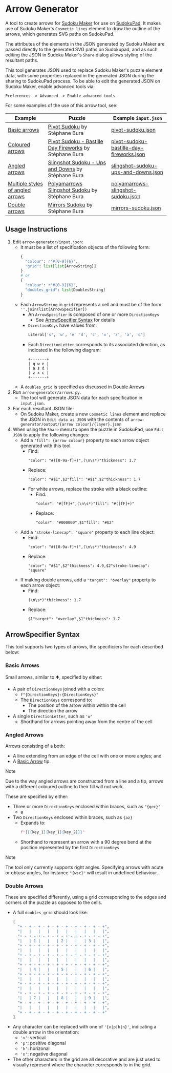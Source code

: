 # Arrow Generator

A tool to create arrows for [Sudoku Maker](https://sudokumaker.app/) for use on [SudokuPad](https://sudokupad.app/). It makes use of Sudoku Maker's `Cosmetic lines` element to draw the outline of the arrows, which generates SVG paths on SudokuPad.

The attributes of the elements in the JSON generated by Sudoku Maker are passed directly to the generated SVG paths on Sudokupad, and as such editing the JSON in Sudoku Maker's `Share` dialog allows styling of the resultant paths.

This tool generates JSON used to replace Sudoku Maker's puzzle element data, with some properties replaced in the generated JSON during the sharing to SudokuPad process. To be able to edit the generated JSON on Sudoku Maker, enable advanced tools via:
```
Preferences -> Advanced -> Enable advanced tools
```
For some examples of the use of this arrow tool, see:

| Example | Puzzle | Example `input.json` |
| --- | --- | --- |
| [Basic arrows] | [Pivot Sudoku] by Stéphane Bura | [pivot-sudoku.json] |
| [Coloured arrows] | [Pivot Sudoku - Bastille Day Fireworks] by Stéphane Bura | [pivot-sudoku-bastille-day-fireworks.json] |
| [Angled arrows] | [Slingshot Sudoku - Ups and Downs] by Stéphane Bura | [slingshot-sudoku-ups-and-downs.json] |
| [Multiple styles of angled arrows] | [Polyamarrows Slingshot Sudoku] by Stéphane Bura | [polyamarrows-slingshot-sudoku.json] |
| [Double arrows] | [Mirrors Sudoku] by Stéphane Bura | [mirrors-sudoku.json] |

[Basic arrows]: https://sudokupad.app/1cia3k2as6
[Coloured arrows]: https://sudokupad.app/p04uc9icuy
[Angled arrows]: https://sudokupad.app/l5arxvf5co
[Multiple styles of angled arrows]: https://sudokupad.app/bw8wi3rr0g
[Double arrows]: https://sudokupad.app/uwiovvry0q

[Pivot Sudoku]: https://logic-masters.de/Raetselportal/Raetsel/zeigen.php?id=0003SB
[Pivot Sudoku - Bastille Day Fireworks]: https://logic-masters.de/Raetselportal/Raetsel/zeigen.php?id=0003UK
[Slingshot Sudoku - Ups and Downs]: https://logic-masters.de/Raetselportal/Raetsel/zeigen.php?id=0003YA
[Polyamarrows Slingshot Sudoku]: https://logic-masters.de/Raetselportal/Raetsel/zeigen.php?id=0003ZW
[Mirrors Sudoku]: https://logic-masters.de/Raetselportal/Raetsel/zeigen.php?id=00049X

[pivot-sudoku.json]: example-input/pivot-sudoku.json
[pivot-sudoku-bastille-day-fireworks.json]: example-input/pivot-sudoku-bastille-day-fireworks.json
[slingshot-sudoku-ups-and-downs.json]: example-input/slingshot-sudoku-ups-and-downs.json
[polyamarrows-slingshot-sudoku.json]: example-input/polyamarrows-slingshot-sudoku.json
[mirrors-sudoku.json]: example-input/mirrors-sudoku.json

## Usage Instructions

1. Edit `arrow-generator/input.json`:
    - It must be a list of specification objects of the following form:
      ```py
      {
        "colour": r'#[0-9]{6}',
        "grid": list[list[ArrowString]]
      }
      # or
      {
        "colour": r'#[0-9]{6}',
        "doubles_grid": list[DoublesString]
      }
      ```
    - Each `ArrowString` in `grid` represents a cell and must be of the form `''.join(list[ArrowSpecifier])`
      - An `ArrowSpecifier` is composed of one or more `DirectionKeys`
        - See [ArrowSpecifier Syntax](#arrowspecifier-syntax) for details
      - `DirectionKeys` have values from:
        ```py
        Literal['s', 'w', 'e' 'd', 'c', 'x', 'z', 'a', 'q']
        ```
      - Each `DirectionLetter` corresponds to its associated direction, as indicated in the following diagram:
        ```
        +-------+
        | q w e |
        | a s d |
        | z x c |
        +-------+
        ```
    - A `doubles_grid` is specified as discussed in [Double Arrows](#double-arrows)
2. Run `arrow-generator/arrows.py`.
    - The tool will generate JSON data for each specification in `input.json`.
3. For each resultant JSON file:
    - On Sudoku Maker, create a new `Cosmetic lines` element and replace the JSON in `Edit data as JSON` with the contents of `arrow-generator/output/{arrow colour}/{layer}.json`
4. When using the `Share` menu to open the puzzle in SudokuPad, use `Edit JSON` to apply the following changes:
    - Add a `"fill": {arrow colour}` property to each arrow object generated with this tool.
      - Find:
        ```
        "color": "#([0-9a-f]+)",(\n\s*)"thickness": 1.7
        ```
      - Replace:
        ```
        "color": "#$1",$2"fill": "#$1",$2"thickness": 1.7
        ```
      - For white arrows, replace the stroke with a black outline:
        - Find:
          ```
          "color": "#[fF]+",(\n\s*)"fill": "#([fF]+)"
          ```
        - Replace:
          ```
          "color": "#000000",$1"fill": "#$2"
          ```
    - Add a `"stroke-linecap": "square"` property to each line object:
      - Find:
        ```
        "color": "#([0-9a-f]+)",(\n\s*)"thickness": 4.9
        ```
      - Replace:
        ```
        "color": "#$1",$2"thickness": 4.9,$2"stroke-linecap": "square"
        ```
    - If making double arrows, add a `"target": "overlay"` property to each arrow object:
      - Find:
        ```
        (\n\s*)"thickness": 1.7
        ```
      - Replace:
        ```
        $1"target": "overlay",$1"thickness": 1.7
        ```

## ArrowSpecifier Syntax

This tool supports two types of arrows, the specificiers for each described below:

### Basic Arrows

Small arrows, similar to 🠉, specified by either:

- A pair of `DirectionKeys` joined with a colon:
  - `f"{DirectionKeys}:{DirectionKeys}"`
  - The `DirectionKeys` correspond to:
    - The position of the arrow within within the cell
    - The direction the arrow
- A single `DirectionLetter`, such as `'w'`
  - Shorthand for arrows pointing away from the centre of the cell

### Angled Arrows

Arrows consisting of a both:

- A line extending from an edge of the cell with one or more angles; and
- A [Basic Arrow](#basic-arrows) tip.

> [!Note]
> Due to the way angled arrows are constructed from a line and a tip, arrows with a different coloured outline to their fill will not work.

These are specified by either:

- Three or more `DirectionKeys` enclosed within braces, such as `"{qec}"`
  - a
- Two `DirectionKeys` enclosed within braces, such as `{az}`
  - Expands to:
    ```py
    f"{{{key_1}{key_1}{key_2}}}"
    ```
  - Shorthand to represent an arrow with a 90 degree bend at the position represented by the first `DirectionKeys`

> [!Note]
> The tool only currently supports right angles. Specifying arrows with acute or obtuse angles, for instance `"{wsc}"` will result in undefined behaviour.

### Double Arrows

These are specified differently, using a grid corresponding to the edges and corners of the puzzle as opposed to the cells.

- A full `doubles_grid` should look like:
  ```py
  [
    "+ - + - + - + - + - + - + - + - + - +",
    "|   |   |   |   |   |   |   |   |   |",
    "+ - + - + - + - + - + - + - + - + - +",
    "|   | 1 |   |   | 2 |   |   | 3 |   |",
    "+ - + - + - + - + - + - + - + - + - +",
    "|   |   |   |   |   |   |   |   |   |",
    "+ - + - + - + - + - + - + - + - + - +",
    "|   |   |   |   |   |   |   |   |   |",
    "+ - + - + - + - + - + - + - + - + - +",
    "|   | 4 |   |   | 5 |   |   | 6 |   |",
    "+ - + - + - + - + - + - + - + - + - +",
    "|   |   |   |   |   |   |   |   |   |",
    "+ - + - + - + - + - + - + - + - + - +",
    "|   |   |   |   |   |   |   |   |   |",
    "+ - + - + - + - + - + - + - + - + - +",
    "|   | 7 |   |   | 8 |   |   | 9 |   |",
    "+ - + - + - + - + - + - + - + - + - +",
    "|   |   |   |   |   |   |   |   |   |",
    "+ - + - + - + - + - + - + - + - + - +"
  ]
  ```
- Any character can be replaced with one of `'{v|p|h|n}'`, indicating a double arrow in the orientation:
  - `'v'`: vertical
  - `'p'`: positive diagonal
  - `'h'`: horizonal
  - `'n'`: negative diagonal
- The other characters in the grid are all decorative and are just used to visually represent where the character corresponds to in the grid.
